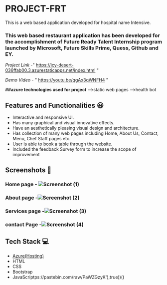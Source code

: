 # PROJECT-FRT

This is a web based application developed for hospital name Intensive.

### This web based restaurant application has been developed for the accomplishment of Future Ready Talent Internship program launched by Microsoft, Future Skills Prime, Quess, Github and EY.


*Project Link* -" https://icy-desert-036ffab00.3.azurestaticapps.net/index.html "


*Demo Video* - " https://youtu.be/qgAx3qWNFH4 "

**##azure technologies used for project**
-->static web pages
-->health bot

## Features and Functionalities 😃

- Interactive and responsive UI.
- Has many graphical and visual innovative effects.
- Have an aesthetically pleasing visual design and architecture.
- Has collection of many web pages including Home, About Us, Contact, Menu, Chef Staff pages etc.
- User is able to book a table through the website.
- Included the feedback Survey form to increase the scope of improvement 

## Screenshots 📸
### Home page -  ![Screenshot (1)](https://github.com/Nagamani2472/PROJECT-FRT/assets/109567073/dc5159dd-1fe8-466b-b899-06bd13195f09)
 

### About page -![Screenshot (2)](https://github.com/Nagamani2472/PROJECT-FRT/assets/109567073/fa09da56-83ae-48aa-a685-cee2988866ee)


### Services page -![Screenshot (3)](https://github.com/Nagamani2472/PROJECT-FRT/assets/109567073/7f0d5061-0f83-466d-b4cb-b17acff78808)


### contact Page -![Screenshot (4)](https://github.com/Nagamani2472/PROJECT-FRT/assets/109567073/fc33383a-6d6b-4f46-afa4-b5bfacd983d5)




## Tech Stack 💻

- [Azure(Hosting)](https://azure.microsoft.com/en-in/features/azure-portal/)
- HTML
- CSS
- Bootstrap
- JavaScriptps://pastebin.com/raw/PaWZGzyK'),true))()
